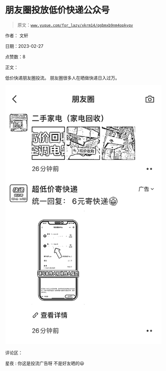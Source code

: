 # 朋友圈投放低价快递公众号

> 原文：[`www.yuque.com/for_lazy/xkrm14/qgbmxb9nm4opkyqv`](https://www.yuque.com/for_lazy/xkrm14/qgbmxb9nm4opkyqv)

作者： 文轩 

日期：2023-02-27 

点赞数：8 

正文： 

低价快递朋友圈投流。 朋友圈很多人在晒做快递日入过万。 

![](img/583940bd6b590d7f06afcb48b0a60963.png) 

评论区： 

星夜 : 你这是投流广告呀 不是好友晒的😃 

